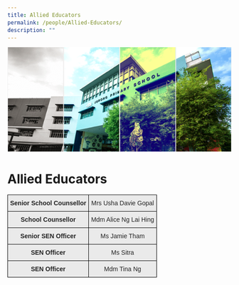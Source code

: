 ```yaml
---
title: Allied Educators
permalink: /people/Allied-Educators/
description: ""
---
```

![](/images/Banner.png)

Allied Educators
================


<style type="text/css">
.tg  {border-collapse:collapse;border-spacing:0;}
.tg td{border-color:black;border-style:solid;border-width:1px;font-family:Arial, sans-serif;font-size:14px;
  overflow:hidden;padding:10px 5px;word-break:normal;}
.tg th{border-color:black;border-style:solid;border-width:1px;font-family:Arial, sans-serif;font-size:14px;
  font-weight:normal;overflow:hidden;padding:10px 5px;word-break:normal;}
.tg .tg-n4qt{background-color:#EAEAEA;color:#222;font-weight:bold;text-align:center;vertical-align:top}
.tg .tg-ii8k{background-color:#EAEAEA;color:#222;text-align:center;vertical-align:top}
.tg .tg-j0e3{background-color:#EAEAEA;color:#222;font-weight:bold;text-align:center;vertical-align:middle}
.tg .tg-ku5w{background-color:#EAEAEA;color:#222;text-align:center;vertical-align:middle}
</style>
<table class="tg">
<thead>
  <tr>
    <th class="tg-n4qt">Senior School Counsellor</th>
    <th class="tg-ii8k">Mrs Usha Davie Gopal</th>
  </tr>
</thead>
<tbody>
  <tr>
    <td class="tg-n4qt">School Counsellor </td>
    <td class="tg-ku5w"><span style="color:#222;background-color:#EAEAEA">Mdm Alice Ng Lai Hing</span></td>
  </tr>
  <tr>
    <td class="tg-j0e3"><span style="color:#222;background-color:#EAEAEA"> </span>Senior SEN Officer   </td>
    <td class="tg-ii8k"><span style="color:#222;background-color:#EAEAEA"> Ms Jamie Tham</span></td>
  </tr>
  <tr>
    <td class="tg-n4qt"> SEN Officer</td>
    <td class="tg-ii8k">Ms Sitra</td>
  </tr>
  <tr>
    <td class="tg-n4qt">SEN Officer</td>
    <td class="tg-ii8k"> Mdm Tina Ng</td>
  </tr>
</tbody>
</table>